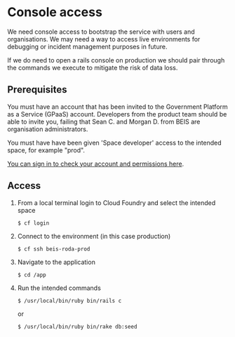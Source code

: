 # Console access

We need console access to bootstrap the service with users and organisations. We may need a way to access live environments for debugging or incident management purposes in future.

If we do need to open a rails console on production we should pair through the commands we execute to mitigate the risk of data loss.

## Prerequisites

You must have an account that has been invited to the Government Platform as a Service (GPaaS) account. Developers from the product team should be able to invite you, failing that Sean C. and Morgan D. from BEIS are organisation administrators.

You must have have been given 'Space developer' access to the intended space, for example "prod".

[You can sign in to check your account and permissions here](https://admin.london.cloud.service.gov.uk).

## Access

1. From a local terminal login to Cloud Foundry and select the intended space
    ```
    $ cf login
    ```
2. Connect to the environment (in this case production)
    ```
    $ cf ssh beis-roda-prod
    ```
3. Navigate to the application
    ```
    $ cd /app
    ```
4. Run the intended commands
    ```
    $ /usr/local/bin/ruby bin/rails c
    ```

    or

    ```
    $ /usr/local/bin/ruby bin/rake db:seed
    ```
